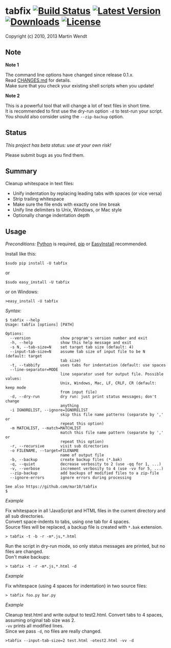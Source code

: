 # tabfix [![Build Status](https://travis-ci.org/mar10/tabfix.png?branch=master)](https://travis-ci.org/mar10/tabfix) [![Latest Version](https://pypip.in/v/tabfix/badge.png)](https://pypi.python.org/pypi/tabfix/) [![Downloads](https://pypip.in/d/tabfix/badge.png)](https://pypi.python.org/pypi/tabfix/) [![License](https://pypip.in/license/tabfix/badge.png)](https://pypi.python.org/pypi/tabfix/)

Copyright (c) 2010, 2013 Martin Wendt

## Note

**Note 1**

The command line options have changed since release 0.1.x.  
Read [CHANGES.md](https://github.com/mar10/tabfix/blob/master/CHANGES.md) for details.  
Make sure that you check your existing shell scripts when you update!


**Note 2**

This is a powerful tool that will change a lot of text files in short time.  
It is recommended to first use the dry-run option `-d` to test-run your script.  
You should also consider using the `--zip-backup` option.


## Status

*This project has beta status: use at your own risk!*

Please submit bugs as you find them.



## Summary

Cleanup whitespace in text files:

  * Unify indentation by replacing leading tabs with spaces (or vice versa)
  * Strip trailing whitespace
  * Make sure the file ends with exactly one line break
  * Unify line delimiters to Unix, Windows, or Mac style
  * Optionally change indentation depth

## Usage
*Preconditions:* [Python](http://www.python.org/download/) is required, 
[pip](http://www.pip-installer.org/en/latest/) or
[EasyInstall](http://pypi.python.org/pypi/setuptools#using-setuptools-and-easyinstall)
recommended. 

Install like this:

```
$sudo pip install -U tabfix
```
or
```
$sudo easy_install -U tabfix
```
or on Windows:
```
>easy_install -U tabfix
```

*Syntax*:
```
$ tabfix --help
Usage: tabfix [options] [PATH]

Options:
  --version             show program's version number and exit
  -h, --help            show this help message and exit
  -s N, --tab-size=N    set target tab size (default: 4)
  --input-tab-size=N    assume tab size of input file to be N (default: target
                        tab size)
  -t, --tabbify         uses tabs for indentation (default: use spaces
  --line-separator=MODE
                        line separator used for output file. Possible values:
                        Unix, Windows, Mac, LF, CRLF, CR (default: keep mode
                        from input file)
  -d, --dry-run         dry run: just print status messages; don't change
                        anything
  -i IGNORELIST, --ignore=IGNORELIST
                        skip this file name patterns (separate by ',' or
                        repeat this option)
  -m MATCHLIST, --match=MATCHLIST
                        match this file name pattern (separate by ',' or
                        repeat this option)
  -r, --recursive       visit sub directories
  -o FILENAME, --target=FILENAME
                        name of output file
  -b, --backup          create backup files (*.bak)
  -q, --quiet           decrease verbosity to 2 (use -qq for 1, ...)
  -v, --verbose         increment verbosity to 4 (use -vv for 5, ...)
  --zip-backup          add backups of modified files to a zip-file
  --ignore-errors       ignore errors during processing

See also https://github.com/mar10/tabfix
$ 
```

*Example*

Fix whitespace in all !JavaScript and HTML files in the current directory and all sub directories.  
Convert space-indents to tabs, using one tab for 4 spaces.  
Source files will be replaced, a backup file is created with `*.bak` extension.
```
> tabfix -t -b -r -m*.js,*.html
```

Run the script in dry-run mode, so only status messages are printed, but no files are changed.  
Don't make backups:
```
> tabfix -t -r -m*.js,*.html -d
```

*Example*

Fix whitespace (using 4 spaces for indentation) in two source files:
```
> tabfix foo.py bar.py
```

*Example*

Cleanup test.html and write output to test2.html.
Convert tabs to 4 spaces, assuming original tab size was 2.<br>
`-vv` prints all modified lines.<br>
Since we pass `-d`, no files are really changed.
```
>tabfix --input-tab-size=2 test.html -otest2.html -vv -d
```
